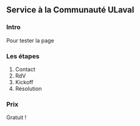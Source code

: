 ## Service à la Communauté ULaval

### Intro

Pour tester la page 

### Les étapes 

1. Contact
2. RdV
3. Kickoff
4. Résolution


### Prix

Gratuit !